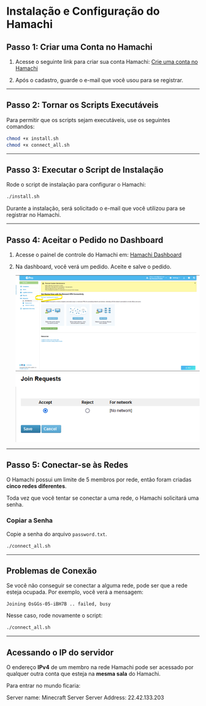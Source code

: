 # Instalação e Configuração do Hamachi

## Passo 1: Criar uma Conta no Hamachi
1. Acesse o seguinte link para criar sua conta Hamachi:
   [Crie uma conta no Hamachi](https://secure.logmein.com/welcome/hamachi/vpn/default.aspx)
   
2. Após o cadastro, guarde o e-mail que você usou para se registrar.

---

## Passo 2: Tornar os Scripts Executáveis
Para permitir que os scripts sejam executáveis, use os seguintes comandos:

```bash
chmod +x install.sh
chmod +x connect_all.sh
```

---

## Passo 3: Executar o Script de Instalação
Rode o script de instalação para configurar o Hamachi:

```bash
./install.sh
```

Durante a instalação, será solicitado o e-mail que você utilizou para se registrar no Hamachi.

---

## Passo 4: Aceitar o Pedido no Dashboard
1. Acesse o painel de controle do Hamachi em:
   [Hamachi Dashboard](https://secure.logmein.com/central/Central.aspx)

2. Na dashboard, você verá um pedido. Aceite e salve o pedido.
   
   ![Pedido](./images/pedido.png)
   ![Confirmação](./images/confirmacao.png)

---

## Passo 5: Conectar-se às Redes

O Hamachi possui um limite de 5 membros por rede, então foram criadas **cinco redes diferentes**.

Toda vez que você tentar se conectar a uma rede, o Hamachi solicitará uma senha.

### Copiar a Senha

Copie a senha do arquivo `password.txt`.

```bash
./connect_all.sh
```

---

## Problemas de Conexão

Se você não conseguir se conectar a alguma rede, pode ser que a rede esteja ocupada. Por exemplo, você verá a mensagem:

```
Joining OsGGs-05-iBH7B .. failed, busy
```

Nesse caso, rode novamente o script:

```bash
./connect_all.sh
```

---

## Acessando o IP do servidor
O endereço **IPv4** de um membro na rede Hamachi pode ser acessado por qualquer outra conta que esteja na **mesma sala** do Hamachi.

Para entrar no mundo ficaria:

Server name: Minecraft Server
Server Address: 22.42.133.203
